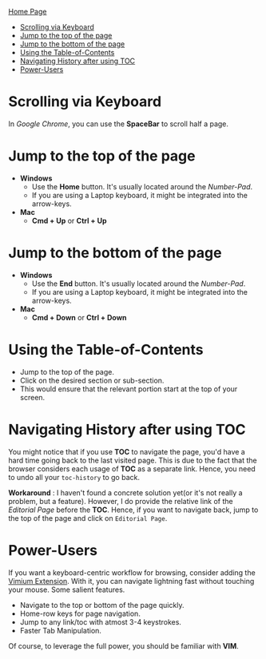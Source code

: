 [Home Page](../README.md)


<!-- vim-markdown-toc GFM -->

* [Scrolling via Keyboard](#scrolling-via-keyboard)
* [Jump to the top of the page](#jump-to-the-top-of-the-page)
* [Jump to the bottom of the page](#jump-to-the-bottom-of-the-page)
* [Using the Table-of-Contents](#using-the-table-of-contents)
* [Navigating History after using TOC](#navigating-history-after-using-toc)
* [Power-Users](#power-users)

<!-- vim-markdown-toc -->

# Scrolling via Keyboard
In *Google Chrome*, you can use the **SpaceBar** to scroll half a page.

# Jump to the top of the page
* **Windows**
	* Use the **Home** button. It's usually located around the *Number-Pad*.
	* If you are using a Laptop keyboard, it might be integrated into the arrow-keys.
* **Mac**
	* **Cmd + Up** or **Ctrl + Up** 

# Jump to the bottom of the page
* **Windows**
	* Use the **End** button. It's usually located around the *Number-Pad*.
	* If you are using a Laptop keyboard, it might be integrated into the arrow-keys.
* **Mac**
	* **Cmd + Down** or **Ctrl + Down** 

# Using the Table-of-Contents
* Jump to the top of the page.
* Click on the desired section or sub-section.
* This would ensure that the relevant portion start at the top of your screen.

# Navigating History after using TOC
You might notice that if you use **TOC** to navigate the page, you'd have a hard time going back to the last visited page. This is due to the fact that the browser considers each usage of **TOC** as a separate link. Hence, you need to undo all your `toc-history` to go back.

**Workaround** : I haven't found a concrete solution yet(or it's not really a problem, but a feature). However, I do provide the relative link of the *Editorial Page* before the **TOC**. Hence, if you want to navigate back, jump to the top of the page and click on `Editorial Page`.

# Power-Users
If you want a keyboard-centric workflow for browsing, consider adding the [Vimium Extension](https://chrome.google.com/webstore/detail/vimium/dbepggeogbaibhgnhhndojpepiihcmeb?hl=en). With it, you can navigate lightning fast without touching your mouse. Some salient features.

* Navigate to the top or bottom of the page quickly.
* Home-row keys for page navigation.
* Jump to any link/toc with atmost 3-4 keystrokes.
* Faster Tab Manipulation.

Of course, to leverage the full power, you should be familiar with **VIM**.
